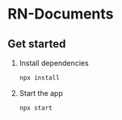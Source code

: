 # RN-Documents

## Get started

1. Install dependencies

   ```bash
   npx install
   ```

2. Start the app

   ```bash
   npx start
   ```
